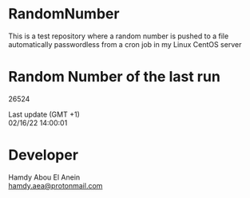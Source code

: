 # RandomNumber    
This is a test repository where a random number is pushed to a file automatically passwordless from a cron job in my Linux CentOS server    
# Random Number of the last run   
26524
      
Last update (GMT +1)    
02/16/22 14:00:01
# Developer    
Hamdy Abou El Anein   
hamdy.aea@protonmail.com

